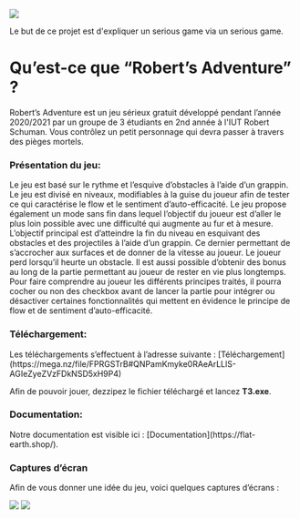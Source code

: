 ![](https://i.ibb.co/pP1gBHz/backgrounf.png)

Le but de ce projet est d'expliquer un serious game via un serious game.
<h1>Qu’est-ce que “Robert’s Adventure” ?</h1>
Robert’s Adventure est un jeu sérieux gratuit développé pendant l’année 2020/2021 par un groupe de 3 étudiants en 2nd année à l'IUT Robert Schuman. Vous contrôlez un petit personnage qui devra passer à travers des pièges mortels. 

<h3>Présentation du jeu:</h3>
Le jeu est basé sur le rythme et l’esquive d’obstacles à l’aide d’un grappin. Le jeu est divisé en niveaux, modifiables à la guise du joueur afin de tester ce qui caractérise le flow et le sentiment d’auto-efficacité. Le jeu propose également un mode sans fin dans lequel l’objectif du joueur est d’aller le plus loin possible avec une difficulté qui augmente au fur et à mesure. L’objectif principal est d’atteindre la fin du niveau en esquivant des obstacles et des projectiles à l’aide d’un grappin. Ce dernier permettant de s’accrocher aux surfaces et de donner de la vitesse au joueur. Le joueur perd lorsqu’il heurte un obstacle. Il est aussi possible d’obtenir des bonus au long de la partie permettant au joueur de rester en vie plus longtemps.
Pour faire comprendre au joueur les différents principes traités, il pourra cocher ou non des checkbox avant de lancer la partie pour intégrer ou désactiver certaines fonctionnalités qui mettent en évidence le principe de flow et de sentiment d’auto-efficacité.

<h3>Téléchargement:</h3>
Les téléchargements s’effectuent à l’adresse suivante : 
[Téléchargement](https://mega.nz/file/FPRGSTrB#QNPamKmyke0RAeArLLlS-AGIeZyeZVzFDkNSD5xH9P4)

Afin de pouvoir jouer, dezzipez le fichier téléchargé et lancez **T3.exe**.

<h3>Documentation:</h3>
Notre documentation est visible ici : [Documentation](https://flat-earth.shop/).


<h3>Captures d’écran</h3>

Afin de vous donner une idée du jeu, voici quelques captures d’écrans : 

![](https://i.ibb.co/QKDSWBz/Screenshot-2.png)
![](https://cdn.discordapp.com/attachments/761524904570912771/786903761880743946/Screenshot_1.png)
